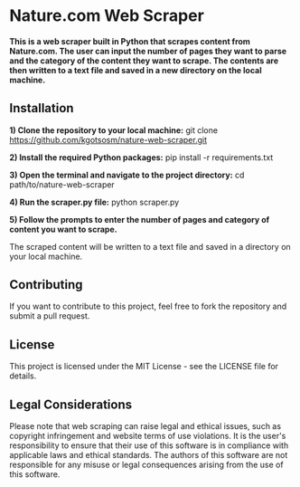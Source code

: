 # Nature.com Web Scraper
#### This is a web scraper built in Python that scrapes content from Nature.com. The user can input the number of pages they want to parse and the category of the content they want to scrape. The contents are then written to a text file and saved in a new directory on the local machine.

## Installation
**1) Clone the repository to your local machine:** 
git clone https://github.com/kgotsosm/nature-web-scraper.git

**2) Install the required Python packages:**
pip install -r requirements.txt

**3) Open the terminal and navigate to the project directory:**
cd path/to/nature-web-scraper

**4) Run the scraper.py file:**
python scraper.py

**5) Follow the prompts to enter the number of pages and category of content you want to scrape.**

The scraped content will be written to a text file and saved in a directory on your local machine.

## Contributing
If you want to contribute to this project, feel free to fork the repository and submit a pull request.

## License
This project is licensed under the MIT License - see the LICENSE file for details.

## Legal Considerations
Please note that web scraping can raise legal and ethical issues, such as copyright infringement and website terms of use violations. It is the user's responsibility to ensure that their use of this software is in compliance with applicable laws and ethical standards. The authors of this software are not responsible for any misuse or legal consequences arising from the use of this software.
